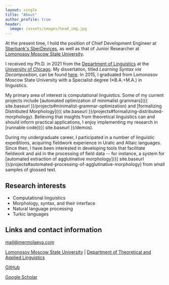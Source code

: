 ```yaml
---
layout: single
title: "About"
author_profile: true
header:
  image: /assets/images/head_img.jpg
---
```


<!-- I am a Ph.D. candidate in the [Department of Linguistics](http://linguistics.uchicago.edu/) at the [University of Chicago](http://www.uchicago.edu/). In 2015, I graduated from [Lomonosov Moscow State University](http://www.msu.ru/en/) with a Specialist degree (≈B.A.+M.A.) in linguistics. -->

At the present time, I hold the position of Chief Development Engineer at [Sberbank's SberDevices](https://www.sberbank.com/ru/eco/sberdevices), as well as that of Junior Researcher at [Lomonosov Moscow State University](http://www.msu.ru/en/).

I received my Ph.D. in 2021 from the [Department of Linguistics](http://linguistics.uchicago.edu/) at the [University of Chicago](http://www.uchicago.edu/). My dissertation, titled _Learning Syntax via Decomposition_, can be found [here](https://knowledge.uchicago.edu/record/3015). In 2015, I graduated from Lomonosov Moscow State University with a Specialist degree (≈B.A.+M.A.) in linguistics. 

My primary area of interest is computational linguistics. Some of my current projects include [automated optimization of minimalist grammars]({{ site.baseurl }}/projects#minimalist-grammar-optimization) and [formalizing Distributed Morphology]({{ site.baseurl }}/projects#formalizing-distributed-morphology). Believing that insights from theoretical linguistics can and should inform practical applications, I enjoy implementing my research in [runnable code]({{ site.baseurl }}/demos).

During my undergraduate career, I participated in a number of linguistic expeditions, acquiring fieldwork experience in Uralic and Altaic languages. Since then, I have been interested in developing tools that facilitate fieldwork and aid in the processing of field data -- for instance, a system for [automated extraction of agglutinative morphology]({{ site.baseurl }}/projects#automated-processing-of-agglutinative-morphology) from small samples of glossed text.

## Research interests
* Computational linguistics
* Morphology, syntax, and their interface
* Natural language processing
* Turkic languages

## Links and contact information
<i class="fa fa-envelope-o fa-fw"></i> [mail@mermolaeva.com](mailto:mail@mermolaeva.com)


<i class="fa fa-university fa-fw"></i> [Lomonosov Moscow State University](http://www.msu.ru/en/) \| [Department of Theoretical and Applied Linguistics](http://tipl.philol.msu.ru/)


<!-- <i class="fa fa-briefcase fa-fw"></i> [SberDevices](https://www.sberbank.com/ru/eco/sberdevices) -->

<i class="fa fa-github fa-fw"></i> [GitHub](https://github.com/mermolaeva)

<!-- <i class="fa fa-envelope-o fa-fw"></i>  -->
[Google Scholar](https://scholar.google.com/citations?user=LJuhY2kAAAAJ)

<!-- <i class="fa fa-university fa-fw"></i> University of Chicago | Department of Linguistics  
<i class="fa fa-fw">&nbsp;</i> Karen Landahl Center for Linguistics Research  
<i class="fa fa-fw">&nbsp;</i> Social Sciences Research Building, Room #008A  
<i class="fa fa-fw">&nbsp;</i> 1126, E 59th Street | Chicago, IL 60637 -->
